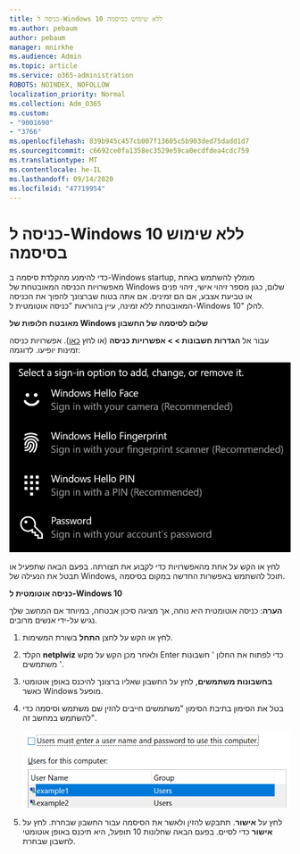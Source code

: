 ```yaml
---
title: כניסה ל-Windows 10 ללא שימוש בסיסמה
ms.author: pebaum
author: pebaum
manager: mnirkhe
ms.audience: Admin
ms.topic: article
ms.service: o365-administration
ROBOTS: NOINDEX, NOFOLLOW
localization_priority: Normal
ms.collection: Adm_O365
ms.custom:
- "9001690"
- "3766"
ms.openlocfilehash: 839b945c457cb007f13605c5b903ded75dadd1d7
ms.sourcegitcommit: c6692ce0fa1358ec3529e59ca0ecdfdea4cdc759
ms.translationtype: MT
ms.contentlocale: he-IL
ms.lasthandoff: 09/14/2020
ms.locfileid: "47719954"
---
```

# <a name="sign-in-to-windows-10-without-using-a-password"></a>כניסה ל-Windows 10 ללא שימוש בסיסמה

כדי להימנע מהקלדת סיסמה ב-Windows startup, מומלץ להשתמש באחת מאפשרויות הכניסה המאובטחת של Windows שלום, כגון מספר זיהוי אישי, זיהוי פנים או טביעת אצבע, אם הם זמינים. אם אתה בטוח שברצונך להפוך את הכניסה המאובטחת ללא זמינה, עיין בהוראות "כניסה אוטומטית ל-Windows 10" להלן.

**מאובטח חלופות של Windows שלום לסיסמה של החשבון**

עבור אל **הגדרות חשבונות > > אפשרויות כניסה** (או לחץ [כאן](ms-settings:signinoptions?activationSource=GetHelp)). אפשרויות כניסה זמינות יופיעו. לדוגמה:

![אפשרויות כניסה.](media/sign-in-options.png)

לחץ או הקש על אחת מהאפשרויות כדי לקבוע את תצורתה. בפעם הבאה שתפעיל או תבטל את הנעילה של Windows, תוכל להשתמש באפשרות החדשה במקום בסיסמה. 

**כניסה אוטומטית ל-Windows 10**

**הערה**: כניסה אוטומטית היא נוחה, אך מציגה סיכון אבטחה, במיוחד אם המחשב שלך נגיש על-ידי אנשים מרובים. 

1. לחץ או הקש על לחצן **התחל** בשורת המשימות.

2. הקלד **netplwiz** ולאחר מכן הקש על מקש Enter כדי לפתוח את החלון ' חשבונות משתמשים '.

3. **בחשבונות משתמשים**, לחץ על החשבון שאליו ברצונך להיכנס באופן אוטומטי כאשר Windows מופעל.

4. בטל את הסימון בתיבת הסימון "משתמשים חייבים להזין שם משתמש וסיסמה כדי להשתמש במחשב זה".

    ![משתמשים חייבים להזין שם משתמש וסיסמה.](media/users-must-enter-username.png)

5. לחץ על **אישור**. תתבקש להזין ולאשר את הסיסמה עבור החשבון שבחרת. לחץ על **אישור** כדי לסיים. בפעם הבאה שחלונות 10 תופעל, היא תיכנס באופן אוטומטי לחשבון שבחרת.
